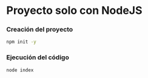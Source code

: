 # Proyecto solo con NodeJS

### Creación del proyecto
```sh
npm init -y
```

### Ejecución del código
```sh
node index
```